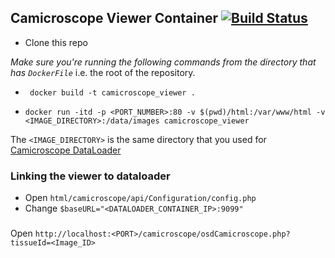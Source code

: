 ## Camicroscope Viewer Container [![Build Status](https://travis-ci.org/camicroscope/ViewerDockerContainer.svg?branch=master)](https://travis-ci.org/camicroscope/ViewerDockerContainer)



* Clone this repo

*Make sure you're running the following commands from the directory that has `DockerFile`* i.e. the root of the repository.

* ` docker build -t camicroscope_viewer .`

*  ` docker run -itd -p <PORT_NUMBER>:80 -v $(pwd)/html:/var/www/html -v <IMAGE_DIRECTORY>:/data/images camicroscope_viewer `

The `<IMAGE_DIRECTORY>` is the same directory that you used for [Camicroscope DataLoader](https://github.com/camicroscope/DataDockerContainer)


### Linking the viewer to dataloader

* Open `html/camicroscope/api/Configuration/config.php` 
* Change `$baseURL="<DATALOADER_CONTAINER_IP>:9099"`

###
Open `http://localhost:<PORT>/camicroscope/osdCamicroscope.php?tissueId=<Image_ID>`

